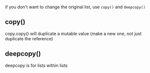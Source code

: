 if you don't want to change the original list, use `copy()` and `deepcopy()`

## copy()

copy.copy() will duplicate a mutable value (make a new one, not just duplicate the reference)

## deepcopy()

deepcopy is for lists within lists

